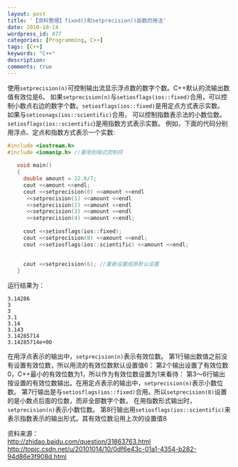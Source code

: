 ```yaml
---
layout: post
title: '【资料整理】fixed()和setprecision()函数的用法'
date: 2010-10-14
wordpress_id: 477
categories: [Programming, C++]
tags: [C++]
keywords: "C++"
description: 
comments: true
---
```

使用```setprecision(n)```可控制输出流显示浮点数的数字个数。C++默认的流输出数值有效位是6。
如果```setprecision(n)```与```setiosflags(ios::fixed)```合用，可以控制小数点右边的数字个数。```setiosflags(ios::fixed)```是用定点方式表示实数。 
如果与```setiosnags(ios::scientific)```合用， 可以控制指数表示法的小数位数。```setiosflags(ios::scientific```)是用指数方式表示实数。
例如，下面的代码分别用浮点、定点和指数方式表示一个实数:

``` cpp 
#include <iostream.h>
#include <iomanip.h> //要用到格式控制符
 
   void main()
   {
     double amount = 22.0/7;
     cout <<amount <<endl;
     cout <<setprecision(0) <<amount <<endl
      <<setprecision(1) <<amount <<endl
      <<setprecision(2) <<amount <<endl
      <<setprecision(3) <<amount <<endl
      <<setprecision(4) <<amount <<endl;
 
     cout <<setiosflags(ios::fixed);
     cout <<setprecision(8) <<amount <<endl;
     cout <<setiosflags(ios::scientific) <<amount <<endl;
 
 
     cout <<setprecision(6); //重新设置成原默认设置
   }
```

运行结果为：

```
3.14286
3
3
3.1
3.14
3.143
3.14285714
3.14285714e+00
```

在用浮点表示的输出中，```setprecision(n)```表示有效位数。
第1行输出数值之前没有设置有效位数，所以用流的有效位数默认设置值6：
第2个输出设置了有效位数0，C++最小的有效位数为1，所以作为有效位数设置为1来看待：
第3～6行输出按设置的有效位数输出。在用定点表示的输出中，```setprecision(n)```表示小数位数。
第7行输出是与```setiosflags(ios::fixed)```合用。所以```setprecision(8)```设置的是小数点后面的位数，而非全部数字个数。 在用指数形式输出时，```setprecision(n)```表示小数位数。
第8行输出用```setiosflags(ios::scientific)```来表示指数表示的输出形式。其有效位数沿用上次的设置值8

资料来源：   
<http://zhidao.baidu.com/question/31863763.html>
<http://topic.csdn.net/u/20101014/10/0df6e43c-01a1-4354-b282-94d86e3f908d.html>